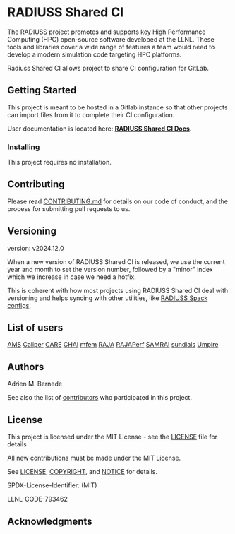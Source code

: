 # RADIUSS Shared CI

The RADIUSS project promotes and supports key High Performance Computing (HPC)
open-source software developed at the LLNL. These tools and libraries cover a
wide range of features a team would need to develop a modern simulation code
targeting HPC platforms.

Radiuss Shared CI allows project to share CI configuration for GitLab.

## Getting Started

This project is meant to be hosted in a Gitlab instance so that other projects
can import files from it to complete their CI configuration.

User documentation is located here: [**RADIUSS Shared CI Docs**](https://radiuss-shared-ci.readthedocs.io/en/latest/).

### Installing

This project requires no installation.

## Contributing

Please read [CONTRIBUTING.md](https://github.com/LLNL/radiuss-shared-ci/CONTRIBUTING.md) for details on our code of
conduct, and the process for submitting pull requests to us.

## Versioning

version: v2024.12.0

When a new version of RADIUSS Shared CI is released, we use the current year and month to set the version number,
followed by a "minor" index which we increase in case we need a hotfix.

This is coherent with how most projects using RADIUSS Shared CI deal with versioning and helps syncing with other
utilities, like [RADIUSS Spack configs](https://gitlab.com/LLNL/radiuss-spack-configs).

## List of users
[AMS](https://gitlab.com/LLNL/AMS)
[Caliper](https://gitlab.com/LLNL/Caliper)
[CARE](https://gitlab.com/LLNL/CARE)
[CHAI](https://gitlab.com/LLNL/CHAI)
[mfem](https://gitlab.com/mfem/mfem)
[RAJA](https://gitlab.com/LLNL/RAJA)
[RAJAPerf](https://gitlab.com/LLNL/RAJAPerf)
[SAMRAI](https://gitlab.com/LLNL/SAMRAI)
[sundials](https://gitlab.com/LLNL/sundials)
[Umpire](https://gitlab.com/LLNL/Umpire)

## Authors

Adrien M. Bernede

See also the list of [contributors](https://github.com/LLNL/radiuss-shared-ci/contributors) who participated in this
project.

## License

This project is licensed under the MIT License - see the [LICENSE](LICENSE) file for details

All new contributions must be made under the MIT License.

See [LICENSE](https://github.com/LLNL/radiuss-shared-ci/blob/master/LICENSE),
[COPYRIGHT](https://github.com/LLNL/radiuss-shared-ci/blob/master/COPYRIGHT), and
[NOTICE](https://github.com/LLNL/radiuss-shared-ci/blob/master/NOTICE) for details.

SPDX-License-Identifier: (MIT)

LLNL-CODE-793462

## Acknowledgments


